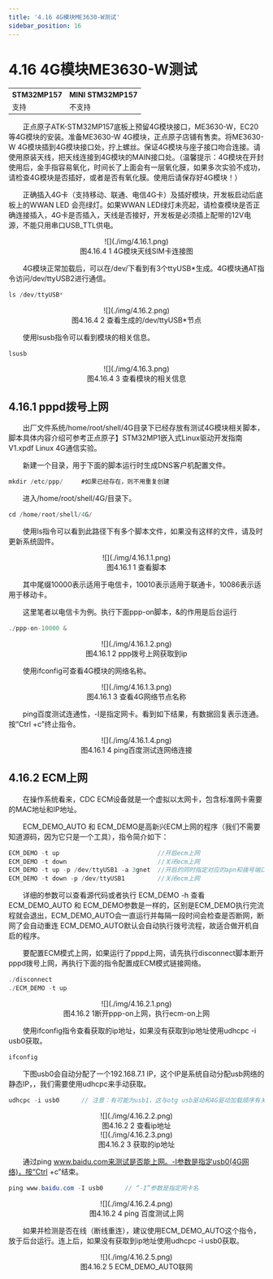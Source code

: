 ```yaml
---
title: '4.16 4G模块ME3630-W测试'
sidebar_position: 16
---
```


# 4.16 4G模块ME3630-W测试


<div class="stm32mp157_center-table-div">
<table class="stm32mp157_center-table">
  <tr>
    <th>STM32MP157</th>
    <th>MINI STM32MP157</th>
  </tr>
  <tr>
    <td>支持</td>
    <td>不支持</td>
  </tr>
</table>
</div>


&emsp;&emsp;正点原子ATK-STM32MP157底板上预留4G模块接口，ME3630-W，EC20等4G模块的安装。准备ME3630-W 4G模块，正点原子店铺有售卖。将ME3630-W 4G模块插到4G模块接口处，拧上螺丝。保证4G模块与座子接口吻合连接。请使用原装天线，把天线连接到4G模块的MAIN接口处。（温馨提示：4G模块在开封使用后，金手指容易氧化，时间长了上面会有一层氧化膜，如果多次实验不成功，请检查4G模块是否插好，或者是否有氧化膜。使用后请保存好4G模块！）

&emsp;&emsp;正确插入4G卡（支持移动、联通、电信4G卡）及插好模块，开发板启动后底板上的WWAN LED 会亮绿灯。如果WWAN LED绿灯未亮起，请检查模块是否正确连接插入，4G卡是否插入，天线是否接好，开发板是必须插上配带的12V电源，不能只用串口USB_TTL供电。

<center>
![](./img/4.16.1.png)<br />
图4.16.4 1 4G模块天线SIM卡连接图
</center>

&emsp;&emsp;4G模块正常加载后，可以在/dev/下看到有3个ttyUSB*生成。4G模块通AT指令访问/dev/ttyUSB2进行通信。

```c#
ls /dev/ttyUSB*
```

<center>
![](./img/4.16.2.png)<br />
图4.16.4 2 查看生成的/dev/ttyUSB*节点
</center>

&emsp;&emsp;使用lsusb指令可以看到模块的相关信息。

```c#
lsusb
```

<center>
![](./img/4.16.3.png)<br />
图4.16.4 3 查看模块的相关信息
</center>

## 4.16.1 pppd拨号上网

&emsp;&emsp;出厂文件系统/home/root/shell/4G目录下已经存放有测试4G模块相关脚本，脚本具体内容介绍可参考正点原子】STM32MP1嵌入式Linux驱动开发指南V1.xpdf Linux 4G通信实验。

&emsp;&emsp;新建一个目录，用于下面的脚本运行时生成DNS客户机配置文件。

```c#
mkdir /etc/ppp/		#如果已经存在，则不用重复创建
```

&emsp;&emsp;进入/home/root/shell/4G/目录下。

```c#
cd /home/root/shell/4G/
```

&emsp;&emsp;使用ls指令可以看到此路径下有多个脚本文件，如果没有这样的文件，请及时更新系统固件。

<center>
![](./img/4.16.1.1.png)<br />
图4.16.1 1 查看脚本
</center>

&emsp;&emsp;其中尾缀10000表示适用于电信卡，10010表示适用于联通卡，10086表示适用于移动卡。

&emsp;&emsp;这里笔者以电信卡为例。执行下面ppp-on脚本，&的作用是后台运行

```c#
./ppp-on-10000 &
```

<center>
![](./img/4.16.1.2.png)<br />
图4.16.1 2 ppp拨号上网获取到ip
</center>

&emsp;&emsp;使用ifconfig可查看4G模块的网络名称。

<center>
![](./img/4.16.1.3.png)<br />
图4.16.1 3 查看4G网络节点名称
</center>

&emsp;&emsp;ping百度测试连通性，-I是指定网卡。看到如下结果，有数据回复表示连通。按“Ctrl +c”终止指令。

<center>
![](./img/4.16.1.4.png)<br />
图4.16.1 4 ping百度测试连网络连接
</center>

## 4.16.2 ECM上网

&emsp;&emsp;在操作系统看来，CDC ECM设备就是一个虚拟以太网卡，包含标准网卡需要的MAC地址和IP地址。

&emsp;&emsp;ECM_DEMO_AUTO 和 ECM_DEMO是高新兴ECM上网的程序（我们不需要知道源码，因为它只是一个工具），指令简介如下：

```c#
ECM_DEMO -t up                           //开启ecm上网 
ECM_DEMO -t down                         //关闭ecm上网
ECM_DEMO -t up -p /dev/ttyUSB1 -a 3gnet  //开启的同时指定对应的apn和拨号端口
ECM_DEMO -t down -p /dev/ttyUSB1         //关闭ecm上网
```

&emsp;&emsp;详细的参数可以查看源代码或者执行 ECM_DEMO -h  查看ECM_DEMO_AUTO 和 ECM_DEMO参数是一样的，区别是ECM_DEMO执行完流程就会退出，ECM_DEMO_AUTO会一直运行并每隔一段时间会检查是否断网，断网了会自动重连
ECM_DEMO_AUTO默认会自动执行拨号流程，故适合做开机自启的程序。

&emsp;&emsp;要配置ECM模式上网，如果运行了pppd上网，请先执行disconnect脚本断开pppd拨号上网，再执行下面的指令配置成ECM模式链接网络。

```c#
./disconnect
./ECM_DEMO -t up
```
<center>
![](./img/4.16.2.1.png)<br />
图4.16.2 1断开ppp-on上网，执行ecm-on上网
</center>

&emsp;&emsp;使用ifconfig指令查看获取的ip地址，如果没有获取到ip地址使用udhcpc -i usb0获取。

```c#
ifconfig
```

&emsp;&emsp;下图usb0会自动分配了一个192.168.7.1 IP，这个IP是系统自动分配usb网络的静态IP，，我们需要使用udhcpc来手动获取。

```c#
udhcpc -i usb0		// 注意：有可能为usb1，这与otg usb驱动和4G驱动加载顺序有关。
```

<center>
![](./img/4.16.2.2.png)<br />
图4.16.2 2 查看ip地址
</center>

<center>
![](./img/4.16.2.3.png)<br />
图4.16.2 3 获取的ip地址
</center>

&emsp;&emsp;通过ping www.baidu.com来测试是否能上网。-I参数是指定usb0(4G网络)，按“Ctrl +c”结束。

```c#
ping www.baidu.com -I usb0		// “-I”参数是指定网卡名
```

<center>
![](./img/4.16.2.4.png)<br />
图4.16.2 4 ping 百度测试上网
</center>


&emsp;&emsp;如果并检测是否在线（断线重连），建议使用ECM_DEMO_AUTO这个指令，放于后台运行。连上后，如果没有获取到ip地址使用udhcpc -i usb0获取。

<center>
![](./img/4.16.2.5.png)<br />
图4.16.2 5 ECM_DEMO_AUTO联网
</center>






